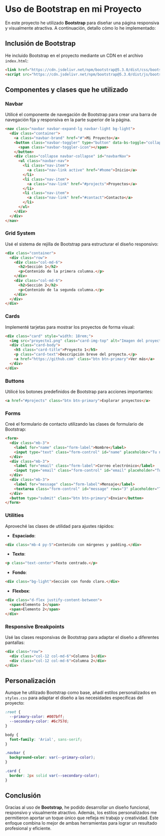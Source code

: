 # Uso de Bootstrap en mi Proyecto
En este proyecto he utilizado **Bootstrap** para diseñar una página responsiva y visualmente atractiva. A continuación, detallo cómo lo he implementado:
## Inclusión de Bootstrap
He incluido Bootstrap en el proyecto mediante un CDN en el archivo `index.html`:

```html
<link href="https://cdn.jsdelivr.net/npm/bootstrap@5.3.0/dist/css/bootstrap.min.css" rel="stylesheet">
<script src="https://cdn.jsdelivr.net/npm/bootstrap@5.3.0/dist/js/bootstrap.bundle.min.js"></script>
```
## Componentes y clases que he utilizado

### **Navbar**
Utilicé el componente de navegación de Bootstrap para crear una barra de navegación fija y responsiva en la parte superior de la página.
```html
<nav class="navbar navbar-expand-lg navbar-light bg-light">
  <div class="container">
    <a class="navbar-brand" href="#">Mi Proyecto</a>
    <button class="navbar-toggler" type="button" data-bs-toggle="collapse" data-bs-target="#navbarNav" aria-controls="navbarNav" aria-expanded="false" aria-label="Toggle navigation">
      <span class="navbar-toggler-icon"></span>
    </button>
    <div class="collapse navbar-collapse" id="navbarNav">
      <ul class="navbar-nav">
        <li class="nav-item">
          <a class="nav-link active" href="#home">Inicio</a>
        </li>
        <li class="nav-item">
          <a class="nav-link" href="#projects">Proyectos</a>
        </li>
        <li class="nav-item">
          <a class="nav-link" href="#contact">Contacto</a>
        </li>
      </ul>
    </div>
  </div>
</nav>
```
### **Grid System**
Usé el sistema de rejilla de Bootstrap para estructurar el diseño responsivo:
```html
<div class="container">
  <div class="row">
    <div class="col-md-6">
      <h2>Sección 1</h2>
      <p>Contenido de la primera columna.</p>
    </div>
    <div class="col-md-6">
      <h2>Sección 2</h2>
      <p>Contenido de la segunda columna.</p>
    </div>
  </div>
</div>
```
### **Cards**
Implementé tarjetas para mostrar los proyectos de forma visual:
```html
<div class="card" style="width: 18rem;">
  <img src="proyecto1.png" class="card-img-top" alt="Imagen del proyecto">
  <div class="card-body">
    <h5 class="card-title">Proyecto 1</h5>
    <p class="card-text">Descripción breve del proyecto.</p>
    <a href="https://github.com" class="btn btn-primary">Ver más</a>
  </div>
</div>
```
### **Buttons**
Utilicé los botones predefinidos de Bootstrap para acciones importantes:
```html
<a href="#projects" class="btn btn-primary">Explorar proyectos</a>
```
### **Forms**
Creé el formulario de contacto utilizando las clases de formulario de Bootstrap:
```html
<form>
  <div class="mb-3">
    <label for="name" class="form-label">Nombre</label>
    <input type="text" class="form-control" id="name" placeholder="Tu nombre">
  </div>
  <div class="mb-3">
    <label for="email" class="form-label">Correo electrónico</label>
    <input type="email" class="form-control" id="email" placeholder="Tu correo">
  </div>
  <div class="mb-3">
    <label for="message" class="form-label">Mensaje</label>
    <textarea class="form-control" id="message" rows="3" placeholder="Tu mensaje"></textarea>
  </div>
  <button type="submit" class="btn btn-primary">Enviar</button>
</form>
```
### **Utilities**
Aproveché las clases de utilidad para ajustes rápidos:

- **Espaciado**:
```html
<div class="mb-4 py-5">Contenido con márgenes y padding.</div>
```
- **Texto**:
```html
<p class="text-center">Texto centrado.</p>
```
- **Fondo**:
```html
<div class="bg-light">Sección con fondo claro.</div>
```
- **Flexbox**:
```html
<div class="d-flex justify-content-between">
  <span>Elemento 1</span>
  <span>Elemento 2</span>
</div>
```
### **Responsive Breakpoints**
Usé las clases responsivas de Bootstrap para adaptar el diseño a diferentes pantallas:
```html
<div class="row">
  <div class="col-12 col-md-6">Columna 1</div>
  <div class="col-12 col-md-6">Columna 2</div>
</div>
```
## Personalización
Aunque he utilizado Bootstrap como base, añadí estilos personalizados en `styles.css` para adaptar el diseño a las necesidades específicas del proyecto:
```css
:root {
  --primary-color: #007bff;
  --secondary-color: #6c757d;
}

body {
  font-family: 'Arial', sans-serif;
}

.navbar {
  background-color: var(--primary-color);
}

.card {
  border: 2px solid var(--secondary-color);
}
```
## Conclusión
Gracias al uso de **Bootstrap**, he podido desarrollar un diseño funcional, responsivo y visualmente atractivo. Además, los estilos personalizados me permitieron aportar un toque único que refleja mi trabajo y creatividad. Este enfoque combina lo mejor de ambas herramientas para lograr un resultado profesional y eficiente.
